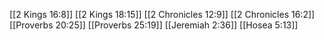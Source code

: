 [[2 Kings 16:8]]
[[2 Kings 18:15]]
[[2 Chronicles 12:9]]
[[2 Chronicles 16:2]]
[[Proverbs 20:25]]
[[Proverbs 25:19]]
[[Jeremiah 2:36]]
[[Hosea 5:13]]
